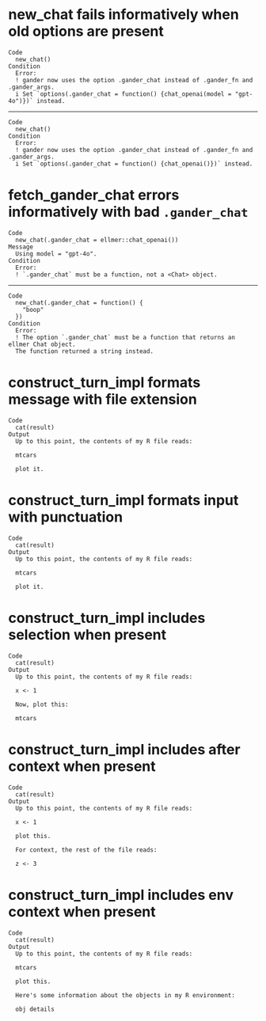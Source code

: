 # new_chat fails informatively when old options are present

    Code
      new_chat()
    Condition
      Error:
      ! gander now uses the option .gander_chat instead of .gander_fn and .gander_args.
      i Set `options(.gander_chat = function() {chat_openai(model = "gpt-4o")})` instead.

---

    Code
      new_chat()
    Condition
      Error:
      ! gander now uses the option .gander_chat instead of .gander_fn and .gander_args.
      i Set `options(.gander_chat = function() {chat_openai()})` instead.

# fetch_gander_chat errors informatively with bad `.gander_chat`

    Code
      new_chat(.gander_chat = ellmer::chat_openai())
    Message
      Using model = "gpt-4o".
    Condition
      Error:
      ! `.gander_chat` must be a function, not a <Chat> object.

---

    Code
      new_chat(.gander_chat = function() {
        "boop"
      })
    Condition
      Error:
      ! The option `.gander_chat` must be a function that returns an ellmer Chat object.
      The function returned a string instead.

# construct_turn_impl formats message with file extension

    Code
      cat(result)
    Output
      Up to this point, the contents of my R file reads: 
      
      mtcars
      
      plot it.

# construct_turn_impl formats input with punctuation

    Code
      cat(result)
    Output
      Up to this point, the contents of my R file reads: 
      
      mtcars
      
      plot it.

# construct_turn_impl includes selection when present

    Code
      cat(result)
    Output
      Up to this point, the contents of my R file reads: 
      
      x <- 1
      
      Now, plot this: 
      
      mtcars

# construct_turn_impl includes after context when present

    Code
      cat(result)
    Output
      Up to this point, the contents of my R file reads: 
      
      x <- 1
      
      plot this.
      
      For context, the rest of the file reads: 
      
      z <- 3

# construct_turn_impl includes env context when present

    Code
      cat(result)
    Output
      Up to this point, the contents of my R file reads: 
      
      mtcars
      
      plot this.
      
      Here's some information about the objects in my R environment: 
      
      obj details

